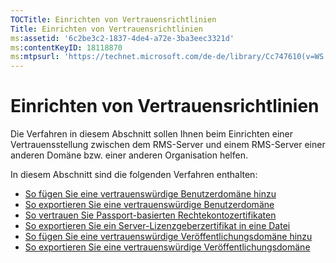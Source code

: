 ```yaml
---
TOCTitle: Einrichten von Vertrauensrichtlinien
Title: Einrichten von Vertrauensrichtlinien
ms:assetid: '6c2be3c2-1837-4de4-a72e-3ba3eec3321d'
ms:contentKeyID: 18118870
ms:mtpsurl: 'https://technet.microsoft.com/de-de/library/Cc747610(v=WS.10)'
---
```


Einrichten von Vertrauensrichtlinien
====================================

Die Verfahren in diesem Abschnitt sollen Ihnen beim Einrichten einer Vertrauensstellung zwischen dem RMS-Server und einem RMS-Server einer anderen Domäne bzw. einer anderen Organisation helfen.

In diesem Abschnitt sind die folgenden Verfahren enthalten:

-   [So fügen Sie eine vertrauenswürdige Benutzerdomäne hinzu](https://technet.microsoft.com/ed672e58-6272-4ac0-a434-d1d938037e93)
-   [So exportieren Sie eine vertrauenswürdige Benutzerdomäne](https://technet.microsoft.com/40281ba3-2674-43ca-aa6d-1deb9302eb0e)
-   [So vertrauen Sie Passport-basierten Rechtekontozertifikaten](https://technet.microsoft.com/c096fa36-c40d-4b28-843c-e9cbbe8eef70)
-   [So exportieren Sie ein Server-Lizenzgeberzertifikat in eine Datei](https://technet.microsoft.com/d683a629-71b3-4b11-932b-4ab0317334af)
-   [So fügen Sie eine vertrauenswürdige Veröffentlichungsdomäne hinzu](https://technet.microsoft.com/731416d8-ddf4-4d4a-9f1a-bbd1ea48fe3c)
-   [So exportieren Sie eine vertrauenswürdige Veröffentlichungsdomäne](https://technet.microsoft.com/3fb138dd-e324-43f8-97e0-da0027a036a3)
